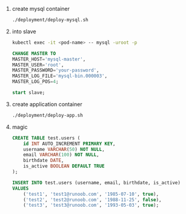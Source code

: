 1. create mysql container
   ```bash
   ./deployment/deploy-mysql.sh
   ```
2. into slave
   ```bash
   kubectl exec -it <pod-name> -- mysql -uroot -p
   ```
   ```sql
   CHANGE MASTER TO
   MASTER_HOST='mysql-master',
   MASTER_USER='root',
   MASTER_PASSWORD='your-password',
   MASTER_LOG_FILE='mysql-bin.000003',
   MASTER_LOG_POS=4;
    ```
   ```sql
   start slave;
   ```
3. create application container
   ```bash
   ./deployment/deploy-app.sh
   ```
4. magic
   ```sql
   CREATE TABLE test.users (
       id INT AUTO_INCREMENT PRIMARY KEY,
       username VARCHAR(50) NOT NULL,
       email VARCHAR(100) NOT NULL,
       birthdate DATE,
       is_active BOOLEAN DEFAULT TRUE
   );
   ```
   
   ```sql
   INSERT INTO test.users (username, email, birthdate, is_active)
   VALUES
       ('test1', 'test1@runoob.com', '1985-07-10', true),
       ('test2', 'test2@runoob.com', '1988-11-25', false),
       ('test3', 'test3@runoob.com', '1993-05-03', true);
   ```